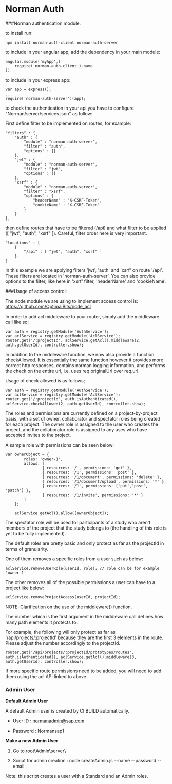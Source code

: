 Norman Auth
=====

###Norman authentication module.

to install run:

	npm install norman-auth-client norman-auth-server

to include in your angular app, add the dependency in your main module:

	angular.module('myApp',[
		require('norman-auth-client').name
	])

to include in your express app:

	var app = express();
	...
	require('norman-auth-server')(app);

to check the authentication in your api you have to configure "Norman/server/services.json" as follow:

First define filter to be implemented on routes, for example:

	"filters" : {
        "auth" : {
            "module" : "norman-auth-server",
            "filter" : "auth",
            "options" : {}
        },
        "jwt" : {
            "module" : "norman-auth-server",
            "filter" : "jwt",
            "options" : {}
        },
        "xsrf" : {
            "module" : "norman-auth-server",
            "filter" : "xsrf",
            "options" : {
                "headerName" : "X-CSRF-Token",
                "cookieName" : "X-CSRF-Token"
            }
        }
    },
    
then define routes that have to be filtered (/api) and what filter to be applied ([ "jwt", "auth", "xsrf" ]).
Careful, filter order here is very important.

    "locations" : [
        {
            "/api" : [ "jwt", "auth", "xsrf" ]
        }
    ]
	
In this example we are applying filters 'jwt', 'auth' and 'xsrf' on route '/api'. These filters are located in 'norman-auth-server'. You can also provide options to the filter, like here in 'xsrf' filter, 'headerName' and 'cookieName'.

###Usage of access control:

The node module we are using to implement access control is: https://github.com/OptimalBits/node_acl

In order to add acl middleware to your router, simply add the middleware call like so:

	var auth = registry.getModule('AuthService');
	var aclService = registry.getModule('AclService');
	router.get('/:projectId', aclService.getAcl().middleware(2, auth.getUserId), controller.show);
	
In addition to the middleware function, we now also provide a function checkAllowed. It is essentially the same function however it provides more correct http responses, contains norman logging information, and performs the check on the entire url, i.e. uses req.originalUrl over req.url.

Usage of check allowed is as follows; 

	var auth = registry.getModule('AuthService');
	var aclService = registry.getModule('AclService');
	router.get('/:projectId', auth.isAuthenticated(), aclService.checkAllowed(2, auth.getUserId), controller.show);

The roles and permissions are currently defined on a project-by-project basis, with a set of owner, collaborator and spectator roles being created for each project. The owner role is assigned to the user who creates the project, and the collaborator role is assigned to any uses who have accepted invites to the project.

A sample role with permissions can be seen below: 

	var ownerObject = {
        	roles: 'owner-1',
        	allows: [
            		{ resources: '/', permissions: 'get' },
            		{ resources: '/1', permissions: 'post' },
            		{ resources: '/1/document', permissions: 'delete' },
            		{ resources: '/1/document/upload', permissions: '*' },
            		{ resources: '/1', permissions: ['put','post', 'patch'] },
            		{ resources: '/1/invite', permissions: '*' }
        	]
    	};
    	
    	aclService.getAcl().allow([ownerObject]);


The spectator role will be used for participants of a study who aren't members of the project that the study belongs to (the handling of this role is yet to be fully implemented).


The default roles are pretty basic and only protect as far as the projectId in terms of granularity.

One of them removes a specific roles from a user such as below:

	aclService.removeUserRole(userId, role); // role can be for example 'owner-1'
	
The other removes all of the possible permissions a user can have to a project like below:

	aclService.removeProjectAccess(userId, projectId);
	
	
NOTE: Clarification on the use of the middleware() function. 

The number which is the first argument in the middleware call defines how many path elements it protects to.

For example, the following will only protect as far as '/api/projects/:projectId' because they are the first 3 elements in the route. Please adjust the number accordingly to the projectId.

	router.get('/api/projects/:projectId/prototypes/routes', auth.isAuthenticated(), aclService.getAcl().middleware(3, auth.getUserId), controller.show);

If more specific route permissions need to be added, you will need to add them using the acl API linked to above.

### Admin User

**Default Admin User**

A default Admin user is created by CI BUILD automatically.

  - User ID : normanadmin@sap.com

  - Password : Normansap1


**Make a new Admin User**

  1. Go to root\Admin\server\

  2. Script for admin creation : node createAdmin.js --name <admin name> --password <admin password>  --email <admin email>

  Note: this script creates a user with a Standard and an Admin roles.
